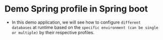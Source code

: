 # Demo Spring profile in Spring boot

+ In this demo application, we will see how to configure `different databases` at runtime based on the `specific environment (can be single or multiple)` by their respective profiles.